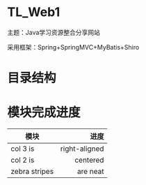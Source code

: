 # TL_Web1


主题：Java学习资源整合分享网站


采用框架：Spring+SpringMVC+MyBatis+Shiro

# 目录结构


# 模块完成进度

| 模块 | 进度 |
| ------------- | -----:|
| col 3 is | right-aligned |
| col 2 is | centered |
| zebra stripes | are neat |





